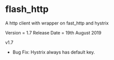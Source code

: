 # flash_http
A http client with wrapper on fast_http and hystrix

Version = 1.7
Release Date = 19th August 2019

v1.7
- Bug Fix: Hystrix always has default key.